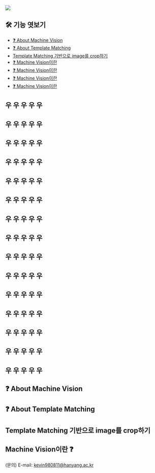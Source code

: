 <img src="https://capsule-render.vercel.app/api?type=rounded&color=A3DCBE&height=200&section=header&text=Guideline%20for%20beginner&fontSize=70" />

## 🛠 기능 엿보기
  - [❓ About Machine Vision](#machine-vision이란)
  - [❓ About Template Matching](#template-matching)
  - [Template Matching 기반으로 image를 crop하기](#template-matching-기반으로-image를-crop하기)
  - [❓ Machine Vision이란](#machine-vision이란)
  - [❓ Machine Vision이란](#machine-vision이란)
  - [❓ Machine Vision이란](#machine-vision이란)
  - [❓ Machine Vision이란](#machine-vision이란)


## 우 우 우 우 우
## 우 우 우 우 우
## 우 우 우 우 우
## 우 우 우 우 우
## 우 우 우 우 우
## 우 우 우 우 우
## 우 우 우 우 우
## 우 우 우 우 우
## 우 우 우 우 우
## 우 우 우 우 우
## 우 우 우 우 우
## 우 우 우 우 우
## 우 우 우 우 우
## 우 우 우 우 우
## 우 우 우 우 우

## ❓ About Machine Vision


## ❓ About Template Matching


## Template Matching 기반으로 image를 crop하기

## Machine Vision이란 ❓


(문의) E-mail: kevin980811@hanyang.ac.kr
